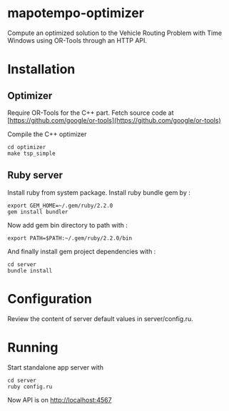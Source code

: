 mapotempo-optimizer
===================

Compute an optimized solution to the Vehicle Routing Problem with Time Windows using OR-Tools through an HTTP API.

Installation
============

## Optimizer

Require OR-Tools for the C++ part. Fetch source code at [https://github.com/google/or-tools](https://github.com/google/or-tools)

Compile the C++ optimizer

    cd optimizer
    make tsp_simple

## Ruby server

Install ruby from system package.
Install ruby bundle gem by :

    export GEM_HOME=~/.gem/ruby/2.2.0
    gem install bundler

Now add gem bin directory to path with :

    export PATH=$PATH:~/.gem/ruby/2.2.0/bin

And finally install gem project dependencies with :

    cd server
    bundle install

Configuration
=============

Review the content of server default values in server/config.ru.

Running
=======

Start standalone app server with

    cd server
    ruby config.ru

Now API is on [http://localhost:4567](http://localhost:4567)
